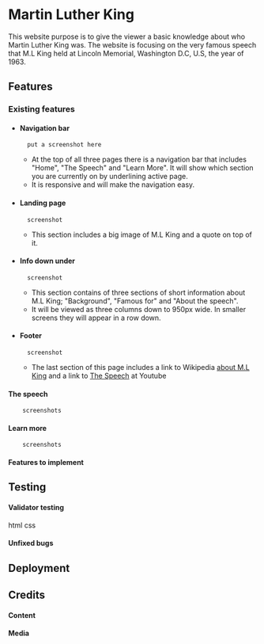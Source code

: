 # Martin Luther King
This website purpose is to give the viewer a basic knowledge about who Martin Luther King was. The website is focusing on the very famous speech that M.L King held at Lincoln Memorial, Washington D.C, U.S, the year of 1963.

## Features
### Existing features
* #### Navigation bar
        put a screenshot here
    * At the top of all three pages there is a navigation bar that includes "Home", "The Speech" and "Learn More". It will show which section you are currently on by underlining active page.
    * It is responsive and will make the navigation easy.

* #### Landing page
        screenshot
    * This section includes a big image of M.L King and a quote on top of it.

* #### Info down under
        screenshot
    * This section contains of three sections of short information about M.L King; "Background", "Famous for" and "About the speech".
    * It will be viewed as three columns down to 950px wide. In smaller screens they will appear in a row down.

* #### Footer
        screenshot
    * The last section of this page includes a link to Wikipedia [about M.L King](https://en.wikipedia.org/wiki/Martin_Luther_King_Jr.) and a link to [The Speech](https://youtu.be/smEqnnklfYs) at Youtube

#### The speech
        screenshots

#### Learn more
        screenshots

#### Features to implement

## Testing
#### Validator testing
html
css

#### Unfixed bugs

## Deployment

## Credits
#### Content
#### Media

